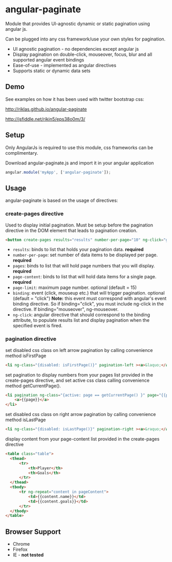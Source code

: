 # angular-paginate


Module that provides UI-agnostic dynamic or static pagination using angular js.


Can be plugged into any css framework/use your own styles for pagination.

- UI agnostic pagination - no dependencies except angular js
- Display pagination on double-click, mouseover, focus, blur and all supported angular event bindings
- Ease-of-use - implemented as angular directives
- Supports static or dynamic data sets


## Demo
See examples on how it has been used with twitter bootstrap css:

http://riklas.github.io/angular-paginate

http://jsfiddle.net/rikin5/eps38o0m/3/

## Setup

Only AngularJs is required to use this module, css frameworks can be complimentary.

Download angular-paginate.js and import it in your angular application

```javascript
angular.module('myApp', ['angular-paginate']);
```
## Usage
angular-paginate is based on the usage of directives:

### create-pages directive

Used to display initial pagination. Must be setup before the pagination directive in the DOM element that leads to pagination creation.

```html
<button create-pages results="results" number-per-page="10" ng-click="getResults();showPaginate=true" pages="pages" page-content="pageContent" page-limit="15" binding="mouseup">Paginate!</button>
```

* ```results```:  binds to list that holds your pagination data. **required**
* ```number-per-page```:  set number of data items to be displayed per page. **required**
* ```pages```: binds to list that will hold page numbers that you will display. **required**
* ```page-content```: binds to list that will hold data items for a single page. **required**
* ```page-limit```: maximum page number. optional (default = 15)
* ```binding```: event (click, mouseup etc.) that will trigger pagination. optional (default = "click")
                 **Note:** this event must correspond with angular's event binding directive. So if binding="click", you must                     include ng-click in the directive. If binding="mouseover", ng-mouseover.
* ```ng-click```: angular directive that should correspond to the binding attribute, to populate results list and display pagination when the specified event is fired.


### pagination directive

set disabled css class on left arrow pagination by calling convenience method isFirstPage
```html
<li ng-class="{disabled: isFirstPage()}" pagination-left ><a>&laquo;</a></li>
```

set pagination to display numbers from your pages list provided in the create-pages directive, and set active css class calling convenience method getCurrentPage().
```html
<li pagination ng-class="{active: page == getCurrentPage() }" page="{{page}}" ng-repeat="page in pages">
    <a>{{page}}</a>
</li>
```

set disabled css class on right arrow pagination by calling convenience method isLastPage
```html
<li ng-class="{disabled: isLastPage()}" pagination-right ><a>&raquo;</a></li>
```

display content from your page-content list provided in the create-pages directive
```html
<table class="table">
  <thead>
      <tr>
          <th>Player</th>
          <th>Goals</th>
      </tr>
  </thead>
  <tbody>
      <tr ng-repeat="content in pageContent">
          <td>{{content.name}}</td>
          <td>{{content.goals}}</td>
      </tr>
  </tbody>
</table>
```


## Browser Support
* Chrome
* Firefox
* IE - **not tested**
